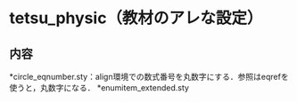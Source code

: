 # tetsu_physic（教材のアレな設定）
## 内容
*circle_eqnumber.sty：align環境での数式番号を丸数字にする．参照はeqrefを使うと，丸数字になる．
*enumitem_extended.sty
